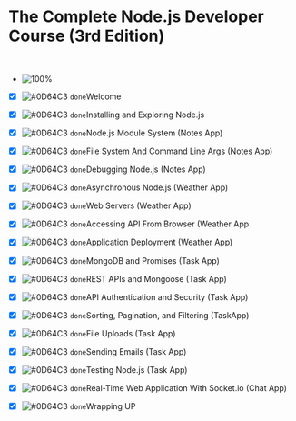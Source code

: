 # The Complete Node.js Developer Course (3rd Edition)
<br />

- ![100%](https://progress-bar.dev/100/?title=Done)

- [x] ![#0D64C3](https://via.placeholder.com/12/0D64C3/000000?text=+) `done`Welcome
- [x] ![#0D64C3](https://via.placeholder.com/12/0D64C3/000000?text=+) `done`Installing and Exploring Node.js
- [x] ![#0D64C3](https://via.placeholder.com/12/0D64C3/000000?text=+) `done`Node.js Module System (Notes App)
- [x] ![#0D64C3](https://via.placeholder.com/12/0D64C3/000000?text=+) `done`File System And Command Line Args (Notes App)
- [x] ![#0D64C3](https://via.placeholder.com/12/0D64C3/000000?text=+) `done`Debugging Node.js (Notes App)
- [x] ![#0D64C3](https://via.placeholder.com/12/0D64C3/000000?text=+) `done`Asynchronous Node.js (Weather App)
- [x] ![#0D64C3](https://via.placeholder.com/12/0D64C3/000000?text=+) `done`Web Servers (Weather App)
- [x] ![#0D64C3](https://via.placeholder.com/12/0D64C3/000000?text=+) `done`Accessing API From Browser (Weather App
- [x] ![#0D64C3](https://via.placeholder.com/12/0D64C3/000000?text=+) `done`Application Deployment (Weather App)
- [x] ![#0D64C3](https://via.placeholder.com/12/0D64C3/000000?text=+) `done`MongoDB and Promises (Task App)
- [x] ![#0D64C3](https://via.placeholder.com/12/0D64C3/000000?text=+) `done`REST APIs and Mongoose (Task App)
- [x] ![#0D64C3](https://via.placeholder.com/12/0D64C3/000000?text=+) `done`API Authentication and Security (Task App)
- [x] ![#0D64C3](https://via.placeholder.com/12/0D64C3/000000?text=+) `done`Sorting, Pagination, and Filtering (TaskApp)
- [x] ![#0D64C3](https://via.placeholder.com/12/0D64C3/000000?text=+) `done`File Uploads (Task App)
- [x] ![#0D64C3](https://via.placeholder.com/12/0D64C3/000000?text=+) `done`Sending Emails (Task App)
- [x] ![#0D64C3](https://via.placeholder.com/12/0D64C3/000000?text=+) `done`Testing Node.js (Task App)
- [x] ![#0D64C3](https://via.placeholder.com/12/0D64C3/000000?text=+) `done`Real-Time Web Application With Socket.io (Chat App)
- [x] ![#0D64C3](https://via.placeholder.com/12/0D64C3/000000?text=+) `done`Wrapping UP



